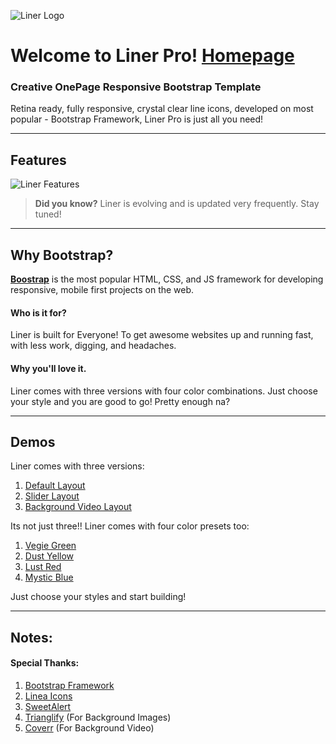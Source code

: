 ![Liner Logo](https://linerpro.ml/images/liner-logo.png 'Liner Logo')

# Welcome to Liner Pro! [Homepage](https://linerpro.ml)

### Creative OnePage Responsive Bootstrap Template

Retina ready, fully responsive, crystal clear line icons, developed on most popular - Bootstrap Framework, Liner Pro is just all you need!

---

## Features

![Liner Features](https://linerpro.ml/images/liner-features.png 'Liner Feataures')

> **Did you know?** Liner is evolving and is updated very frequently. Stay tuned!

---

## Why Bootstrap?

**[Boostrap](https://getbootstrap.com/)** is the most popular HTML, CSS, and JS framework for developing responsive, mobile first projects on the web.

#### <i class="icon-refresh"></i> Who is it for?

Liner is built for Everyone! To get awesome websites up and running fast, with less work, digging, and headaches.

#### <i class="icon-refresh"></i> Why you'll love it.

Liner comes with three versions with four color combinations. Just choose your style and you are good to go! Pretty enough na?

---

## Demos

Liner comes with three versions:

1.  [Default Layout](https://www.linerpro.ml/liner/demo/index.html)
2.  [Slider Layout](https://www.linerpro.ml/liner/demo/index-slider.html)
3.  [Background Video Layout](https://www.linerpro.ml/liner/demo/index-video.html)

Its not just three!! Liner comes with four color presets too:

1.  [Vegie Green](https://www.linerpro.ml/liner/demo/index-green.html)
2.  [Dust Yellow](https://www.linerpro.ml/liner/demo/index-yellow.html)
3.  [Lust Red](https://www.linerpro.ml/liner/demo/index-red.html)
4.  [Mystic Blue](https://www.linerpro.ml/liner/demo/index-blue.html)

Just choose your styles and start building!

---

## Notes:

#### Special Thanks:

1.  [Bootstrap Framework](https://getbootstrap.com/)
2.  [Linea Icons](https://linea.io)
3.  [SweetAlert](https://sweetalert.js.org/)
4.  [Trianglify](https://qrohlf.com/trianglify-generator/) (For Background Images)
5.  [Coverr](https://coverr.co) (For Background Video)

